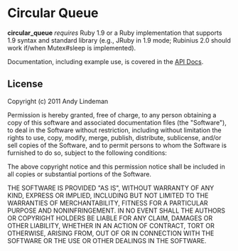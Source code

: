 # Circular Queue

**circular_queue** *requires* Ruby 1.9 or a Ruby implementation that
supports 1.9 syntax and standard library (e.g., JRuby in 1.9 mode;
Rubinius 2.0 should work if/when Mutex#sleep is implemented).

Documentation, including example use, is covered in the [API
Docs](http://rdoc.info/github/alindeman/circular_queue/master/CircularQueue).

## License

Copyright (c) 2011 Andy Lindeman

Permission is hereby granted, free of charge, to any person obtaining a
copy of this software and associated documentation files (the
"Software"), to deal in the Software without restriction, including
without limitation the rights to use, copy, modify, merge, publish,
distribute, sublicense, and/or sell copies of the Software, and to
permit persons to whom the Software is furnished to do so, subject to
the following conditions:

The above copyright notice and this permission notice shall be included
in all copies or substantial portions of the Software.

THE SOFTWARE IS PROVIDED "AS IS", WITHOUT WARRANTY OF ANY KIND, EXPRESS
OR IMPLIED, INCLUDING BUT NOT LIMITED TO THE WARRANTIES OF
MERCHANTABILITY, FITNESS FOR A PARTICULAR PURPOSE AND NONINFRINGEMENT.
IN NO EVENT SHALL THE AUTHORS OR COPYRIGHT HOLDERS BE LIABLE FOR ANY
CLAIM, DAMAGES OR OTHER LIABILITY, WHETHER IN AN ACTION OF CONTRACT,
TORT OR OTHERWISE, ARISING FROM, OUT OF OR IN CONNECTION WITH THE
SOFTWARE OR THE USE OR OTHER DEALINGS IN THE SOFTWARE.
